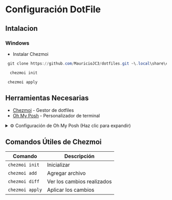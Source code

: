 # Configuración DotFile


## Intalacion
 ### Windows
  - Instalar Chezmoi
  ```powershell
   git clone https://github.com/MauricioJC3/dotfiles.git ~\.local\share\chezmoi
  ```
 ```powershell
   chezmoi init
  ```
  ```powershell
   chezmoi apply
  ```

## Herramientas Necesarias
- [Chezmoi](https://www.chezmoi.io/quick-start/) - Gestor de dotfiles
- [Oh My Posh](https://ohmyposh.dev/docs/) - Personalizador de terminal

<!-- Comienzo de desplegable -->
<details>
<summary>⚙️ Configuración de Oh My Posh (Haz clic para expandir)</summary>

### 1. Instalación Inicial

1. Descargar Oh My Posh desde Microsoft Store:

   ![Descarga Oh My Posh](https://github.com/user-attachments/assets/4ceb15b9-bf6d-4987-99a5-a84881259306)
   ![Instalación Oh My Posh](https://github.com/user-attachments/assets/04d9dc00-16cb-46f0-9b83-d423b1b7a995)

2. Configurar Windows Terminal:
- Abrir configuraciones con `Ctrl + ,`
- En "Perfil Predeterminado" seleccionar PowerShell
- Establecer "Terminal de Windows" como aplicación predeterminada
- Cerrar y volver a abrir Windows Terminal

   ![Configuración de Terminal](https://github.com/user-attachments/assets/17a39832-1f45-44d0-b29a-a1d633cd4631)
  

3. Abrir Windows Terminal y ejecutar:
   ```powershell
   winget install JanDeDobbeleer.OhMyPosh -s winget
   ```

### 2. Configuración del Tema

1. Invocar tema de ejemplo:
   ```powershell
   oh-my-posh init pwsh --config "$env:POSH_THEMES_PATH\jandedobbeleer.omp.json"
   ```

2. Ver y seleccionar tema deseado:
   ```powershell
   get-poshThemes
   ```
   ![Selección de Tema](https://github.com/user-attachments/assets/99acd5bc-b986-4a6b-a2df-4800a14f0a41)

3. Configurar perfil de PowerShell:
   ```powershell
   notepad $PROFILE
   ```

4. Agregar configuración al perfil:
   <details>
   <summary>Código de configuración base</summary>

   ```powershell
   (@(& 'C:/Users/Usuario/AppData/Local/Programs/oh-my-posh/bin/oh-my-posh.exe' init pwsh --config='C:\Users\Usuario\AppData\Local\Programs\oh-my-posh\themes\ys.omp.json' --print) -join "`n") | Invoke-Expression
   ```
   > Nota: Cambiar 'ys.omp.json' por el nombre del tema seleccionado (ejemplo: 'zash.omp.json')
   </details>

5. Agregar comandos adicionales recomendados:
   ```powershell
   # Mejora la vista de predicciones
   Set-PSReadLineOption -PredictionViewStyle ListView

   # Añade iconos a la terminal
   Import-Module Terminal-Icons
   ```

   Resultado visual:
   ![Vista de Listados](https://github.com/user-attachments/assets/a58aaea5-0419-4562-ada0-9781d52decb5)
   ![Vista de Iconos](https://github.com/user-attachments/assets/e61fe60f-0849-424c-b135-7b5f2ec8ae99)

### 3. Configuración de Fuentes

1. Instalar fuentes de estilo:
   ```powershell
   oh-my-posh font install
   ```

### 4. Personalización de Tema (Opcional)

Para personalizar los colores, modificar el archivo JSON de configuración:

<details>
<summary>Ejemplo: Tema "Retrowave"</summary>

```json
{
  "schemes": [
    {
      "background": "#070825",
      "black": "#181A1F",
      "blue": "#46BDFF",
      "brightBlack": "#FF16B0",
      "brightBlue": "#46BDFF",
      "brightCyan": "#FF901F",
      "brightGreen": "#FCEE54",
      "brightPurple": "#FF92DF",
      "brightRed": "#F85353",
      "brightWhite": "#FFFFFF",
      "brightYellow": "#FFFFFF",
      "cursorColor": "#FFFFFF",
      "cyan": "#DF81FC",
      "foreground": "#46BDFF",
      "green": "#929292",
      "name": "Retrowave",
      "purple": "#FF92DF",
      "red": "#FF16B0",
      "selectionBackground": "#FFFFFF",
      "white": "#FFFFFF",
      "yellow": "#FCEE54"
    }
  ]
}
```
</details>

![Configuración Final](https://github.com/user-attachments/assets/220d1d0d-7b7e-4159-a197-f199288ac648)

**Nota**: Para cambiar el tipo de letra, es posible que necesites abrir la consola en modo administrador.
<!-- Fianl de desplegable -->
</details>

## Comandos Útiles de Chezmoi

| Comando | Descripción |
|---------|-------------|
| `chezmoi init` | Inicializar |
| `chezmoi add` | Agregar archivo |
| `chezmoi diff` | Ver los cambios realizados |
| `chezmoi apply` | Aplicar los cambios |
